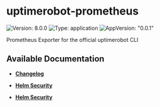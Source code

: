 # uptimerobot-prometheus

![Version: 8.0.0](https://img.shields.io/badge/Version-8.0.0-informational?style=flat-square) ![Type: application](https://img.shields.io/badge/Type-application-informational?style=flat-square) ![AppVersion: "0.0.1"](https://img.shields.io/badge/AppVersion-"0.0.1"-informational?style=flat-square)

Prometheus Exporter for the official uptimerobot CLI

## Available Documentation

- [**Changelog**](CHANGELOG)

- [**Helm Security**](container-security)

- [**Helm Security**](helm-security)

